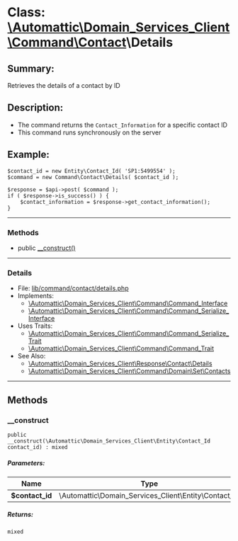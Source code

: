 # Class: [\Automattic](../namespaces/automattic.md)[\Domain_Services_Client](../namespaces/automattic-domain-services-client.md)[\Command](../namespaces/automattic-domain-services-client-command.md)[\Contact](../namespaces/automattic-domain-services-client-command-contact.md)\Details

## Summary:

Retrieves the details of a contact by ID

## Description:

- The command returns the `Contact_Information` for a specific contact ID
- This command runs synchronously on the server

## Example:
```
$contact_id = new Entity\Contact_Id( 'SP1:5499554' );
$command = new Command\Contact\Details( $contact_id );

$response = $api->post( $command );
if ( $response->is_success() ) {
    $contact_information = $response->get_contact_information();
}
```


---

### Methods

* public [__construct()](#method___construct)

---

### Details

* File: [lib/command/contact/details.php](../../lib/command/contact/details.php)
* Implements:
  * [\Automattic\Domain_Services_Client\Command\Command_Interface](../classes/Automattic-Domain-Services-Client-Command-Command-Interface.md)
  * [\Automattic\Domain_Services_Client\Command\Command_Serialize_Interface](../classes/Automattic-Domain-Services-Client-Command-Command-Serialize-Interface.md)
* Uses Traits:
  * [\Automattic\Domain_Services_Client\Command\Command_Serialize_Trait](../classes/Automattic-Domain-Services-Client-Command-Command-Serialize-Trait.md)
  * [\Automattic\Domain_Services_Client\Command\Command_Trait](../classes/Automattic-Domain-Services-Client-Command-Command-Trait.md)
* See Also:
  * [\Automattic\Domain_Services_Client\Response\Contact\Details](../classes/Automattic-Domain-Services-Client-Response-Contact-Details.md)
  * [\Automattic\Domain_Services_Client\Command\Domain\Set\Contacts](../classes/Automattic-Domain-Services-Client-Command-Domain-Set-Contacts.md)

---

## Methods

<a id="method___construct"></a>
### __construct

```
public __construct(\Automattic\Domain_Services_Client\Entity\Contact_Id  contact_id) : mixed
```

##### Parameters:

| Name | Type | Default |
|------|------|---------|
| **$contact_id** | \Automattic\Domain_Services_Client\Entity\Contact_Id |  |

##### Returns:

```
mixed
```
